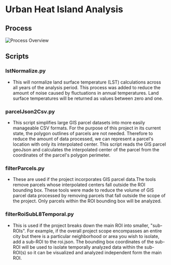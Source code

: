 # Urban Heat Island Analysis
## Process
![Process Overview](https://example.com/path/to/your/image.jpg)

## Scripts

### lstNormalize.py

- This will normalize land surface temperature (LST) calculations across all years of the analysis period. This  process was added to reduce the amount of noise caused by fluctuations in annual temperatures. Land surface temperatures will be returned as values between zero and one.

### parcelJson2Csv.py

- This script simplifies large GIS parcel datasets into more easily manageable CSV formats. For the purpose of this project in its current state, the polygon outlines of parcels are not needed. Therefore to reduce the amount of data processed, we can represent a parcel's location with only its interpolated center. This script reads the GIS parcel geoJson and calculates the interpolated center of the parcel from the coordinates of the parcel's polygon perimeter.

### filterParcels.py

- These are used if the project incorporates GIS parcel data.The tools remove parcels whose interpolated centers fall outside the ROI bounding box. These tools were made to reduce the volume of GIS parcel data processed by removing parcels that fall outside the scope of the project. Only parcels within the ROI bounding box will be analyzed.

### filterRoiSubL8Temporal.py
- This is used if the project breaks down the main ROI into smaller, "sub-ROIs". For example, if the overall project scope encompasses an entire city but there is a particular neighborhood or area you wish to isolate, add a sub-ROI to the roi.json. The bounding box coordinates of the sub-ROI will be used to isolate temporally analyzed data within the sub-ROI(s) so it can be visualized and analyzed independent form the main ROI.



